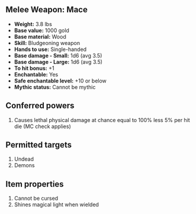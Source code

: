 ## Melee Weapon: Mace

- **Weight:** 3.8 lbs
- **Base value:** 1000 gold
- **Base material:** Wood
- **Skill:** Bludgeoning weapon
- **Hands to use:** Single-handed
- **Base damage - Small:** 1d6 (avg 3.5)
- **Base damage - Large:** 1d6 (avg 3.5)
- **To hit bonus:** +1
- **Enchantable:** Yes
- **Safe enchantable level:** +10 or below
- **Mythic status:** Cannot be mythic

## Conferred powers

1. Causes lethal physical damage at chance equal to 100% less 5% per hit die (MC check applies)

## Permitted targets

1. Undead
2. Demons

## Item properties

1. Cannot be cursed
2. Shines magical light when wielded
